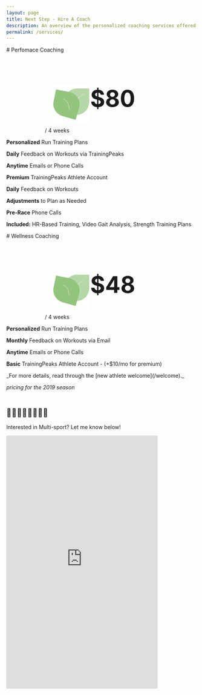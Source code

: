 ```yaml
---
layout: page
title: Next Step - Hire A Coach
description: An overview of the personalized coaching services offered here at Spring Endurance + Wellness.
permalink: /services/
---
```


<div class="row">
  <div class="twocol" markdown="1">
# Perfomace Coaching
  <div style="width: 300px; margin: auto;">
    <img src="/assets/logo.png" style="display: inline; float: left; height: 100px; margin-left: 20px;" />
    <h1 style="font-size: 60px;">$80</h1><p> / 4 weeks</p>
  </div>

**Personalized** Run Training Plans

**Daily** Feedback on Workouts via TrainingPeaks

**Anytime** Emails or Phone Calls

**Premium** TrainingPeaks Athlete Account

**Daily** Feedback on Workouts

**Adjustments** to Plan as Needed

**Pre-Race** Phone Calls

**Included:** HR-Based Training, Video Gait Analysis, Strength Training Plans

  </div>
  <div class="twocol" markdown="1">
# Wellness Coaching
  <div style="width: 300px; margin: auto;">
  <img src="/assets/logo.png" style="display: inline; float: left; height: 100px; margin-left: 20px;" />
  <h1 style="font-size: 60px;">$48</h1><p> / 4 weeks</p>
  </div>

**Personalized** Run Training Plans

**Monthly** Feedback on Workouts via Email

**Anytime** Emails or Phone Calls

**Basic** TrainingPeaks Athlete Account - (+\$10/mo for premium)

  </div>
</div>

<div class="center" markdown="1">
_For more details, read through the [new athlete welcome](/welcome)._

_*pricing for the 2019 season*_
<br>
<br>

## 🏊‍♀️🚴🏽‍♂️🏃🏻‍♀️

Interested in Multi-sport? Let me know below!

<iframe src="https://docs.google.com/forms/d/e/1FAIpQLSc3eyuVPabr2MAjB1UgpjSnXOVQJxqNian7YsCjsaHBVhPApw/viewform?embedded=true" width="400" height="669" frameborder="0" marginheight="0" marginwidth="0">Loading…</iframe>

</div>

[jekyll-organization]: https://github.com/jekyll

